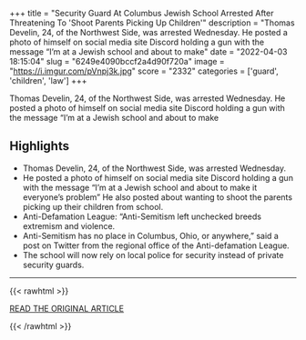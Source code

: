 +++
title = "Security Guard At Columbus Jewish School Arrested After Threatening To 'Shoot Parents Picking Up Children'"
description = "Thomas Develin, 24, of the Northwest Side, was arrested Wednesday. He posted a photo of himself on social media site Discord holding a gun with the message “I’m at a Jewish school and about to make"
date = "2022-04-03 18:15:04"
slug = "6249e4090bccf2a4d90f720a"
image = "https://i.imgur.com/pVnpj3k.jpg"
score = "2332"
categories = ['guard', 'children', 'law']
+++

Thomas Develin, 24, of the Northwest Side, was arrested Wednesday. He posted a photo of himself on social media site Discord holding a gun with the message “I’m at a Jewish school and about to make

## Highlights

- Thomas Develin, 24, of the Northwest Side, was arrested Wednesday.
- He posted a photo of himself on social media site Discord holding a gun with the message “I’m at a Jewish school and about to make it everyone’s problem” He also posted about wanting to shoot the parents picking up their children from school.
- Anti-Defamation League: “Anti-Semitism left unchecked breeds extremism and violence.
- Anti-Semitism has no place in Columbus, Ohio, or anywhere,” said a post on Twitter from the regional office of the Anti-defamation League.
- The school will now rely on local police for security instead of private security guards.

---

{{< rawhtml >}}
  <p class="article-category">
    <a target="_blank" href="https://vinnews.com/2022/04/03/security-guard-at-columbus-jewish-school-arrested-after-threatening-to-shoot-parents-picking-up-children/">READ THE ORIGINAL ARTICLE</a>
  </p>
{{< /rawhtml >}}
